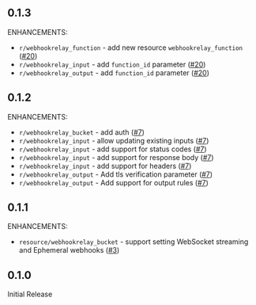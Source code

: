 ## 0.1.3

ENHANCEMENTS:

* `r/webhookrelay_function` - add new resource `webhookrelay_function` ([#20](https://github.com/koalificationio/terraform-provider-webhookrelay/issues/20))
* `r/webhookrelay_input` - add `function_id` parameter ([#20](https://github.com/koalificationio/terraform-provider-webhookrelay/issues/20))
* `r/webhookrelay_output` - add `function_id` parameter ([#20](https://github.com/koalificationio/terraform-provider-webhookrelay/issues/20))

## 0.1.2

ENHANCEMENTS:

* `r/webhookrelay_bucket` - add auth ([#7](https://github.com/koalificationio/terraform-provider-webhookrelay/issues/7))
* `r/webhookrelay_input` - allow updating existing inputs ([#7](https://github.com/koalificationio/terraform-provider-webhookrelay/issues/7))
* `r/webhookrelay_input` - add support for status codes ([#7](https://github.com/koalificationio/terraform-provider-webhookrelay/issues/7))
* `r/webhookrelay_input` - add support for response body ([#7](https://github.com/koalificationio/terraform-provider-webhookrelay/issues/7))
* `r/webhookrelay_input` - add support for headers ([#7](https://github.com/koalificationio/terraform-provider-webhookrelay/issues/7))
* `r/webhookrelay_output` - Add tls verification parameter ([#7](https://github.com/koalificationio/terraform-provider-webhookrelay/issues/7))
* `r/webhookrelay_output` - Add support for output rules ([#7](https://github.com/koalificationio/terraform-provider-webhookrelay/issues/7))


## 0.1.1

ENHANCEMENTS:

* `resource/webhookrelay_bucket` - support setting WebSocket streaming and Ephemeral webhooks ([#3](https://github.com/koalificationio/terraform-provider-webhookrelay/issues/3))

## 0.1.0

Initial Release
